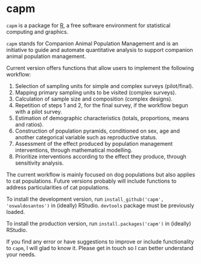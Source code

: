 capm
====
  
  `capm` is a package for [R](http://www.r-project.org/), a free software environment for statistical computing and graphics. 


`capm` stands for Companion Animal Population Management and is an initiative to guide and automate quantitative analysis to support companion animal population management.

Current version offers functions that allow users to implement the following workflow:
  
  1. Selection of sampling units for simple and complex surveys (pilot/final).
  2. Mapping primary sampling units to be visited (complex surveys).
  3. Calculation of sample size and composition (complex designs).
  4. Repetition of steps 1 and 2, for the final survey, if the workflow begun with a pilot survey.
  5. Estimation of demographic characteristics (totals, proportions, means and ratios).
  6. Construction of population pyramids, conditioned on sex, age and another categorical variable such as reproductive status.
  7. Assessment of the effect produced by population management interventions, through mathematical modelling.
  8. Prioritize interventions according to the effect they produce, through sensitivity analysis.  

The current workflow is mainly focused on dog populations but also applies to cat populations. Future versions probably will include functions to address particularities of cat populations.

To install the development version, run `install_github('capm', 'oswaldosantos')` in (ideally) RStudio. `devtools` package must be previously loaded.

To install the production version, run `install.packages('capm')` in (ideally) RStudio.

If you find any error or have suggestions to improve or include functionality to `capm`, I will glad to know it. Please get in touch so I can better understand your needs.